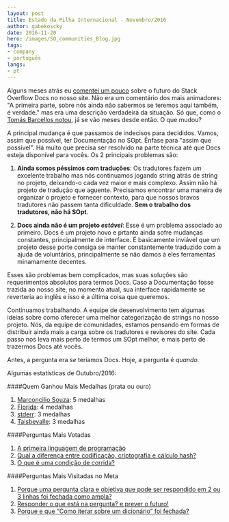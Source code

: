 ```yaml
---
layout: post
title: Estado da Pilha Internacional - Novembro/2016
author: gabekoscky
date: 2016-11-20
hero: /images/SO_communities_Blog.jpg
tags:
- company
- português
langs:
- pt
---
```


Alguns meses atrás eu [comentei um pouco](http://meta.pt.stackoverflow.com/a/5185) sobre o futuro do Stack Overflow Docs no nosso site. Não era um comentário dos mais animadores: "A primeira parte, sobre nós ainda não sabermos se teremos aqui também, é verdade." mas era uma descrição verdadeira da situação. Só que, como o [Tomás Barcellos notou](http://meta.pt.stackoverflow.com/questions/5182#comment20623_5185), já se vão meses desde então. O que mudou?

A principal mudança é que passamos de indecisos para decididos. Vamos, assim que possível, ter Documentação no SOpt. Ênfase para "assim que possível". Há muito que precisa ser resolvido na parte técnica até que Docs esteja disponível para vocês. Os 2 principais problemas são:

1. **Ainda somos péssimos com traduções**: Os tradutores fazem um excelente trabalho mas nós continuamos jogando string atrás de string no projeto, deixando-o cada vez maior e mais complexo. Assim não há projeto de tradução que aguente. Precisamos encontrar uma maneira de organizar o projeto e fornecer contexto, para que nossos bravos tradutores não passem tanta dificuldade. **Sem o trabalho dos tradutores, não há SOpt**.

2. **Docs ainda não é um projeto _estável_**: Esse é um problema associado ao primeiro. Docs é um projeto novo e prtanto ainda sofre mudanças constantes, principalmente de interface. É basicamente inviável que um projeto desse porte consiga se manter constantemente traduzido com a ajuda de voluntários, principalmente se não damos à eles ferramentas minamamente decentes.

Esses são problemas bem complicados, mas suas soluções são requerimentos absolutos para termos Docs. Caso a Documentação fosse trazida ao nosso site, no momento atual, sua interface rapidamente se reverteria ao inglês e isso é a última coisa que queremos.

Continuamos trabalhando. A equipe de desenvolvimento tem algumas ideias sobre como oferecer uma melhor categorização de strings no nosso projeto. Nós, da equipe de comunidades, estamos pensando em formas de distribuir ainda mais a carga sobre os tradutores e revisores do site. Cada passo nos leva mais perto de termos um SOpt melhor, e mais perto de trazermos Docs até vocês.

Antes, a pergunta era _se_ teríamos Docs. Hoje, a pergunta é _quando_.

Algumas estatísticas de Outubro/2016:

####Quem Ganhou Mais Medalhas (prata ou ouro)
 1. [Marconcilio Souza](http://pt.stackoverflow.com/users/43340): 5 medalhas
 2. [Florida](http://pt.stackoverflow.com/users/8984): 4 medalhas
 3. [stderr](http://pt.stackoverflow.com/users/6454): 3 medalhas
 4. [Taisbevalle](http://pt.stackoverflow.com/users/51124): 3 medalhas

####Perguntas Mais Votadas
1. [A primeira linguagem de programação](http://pt.stackoverflow.com/questions/156521)
2. [Qual a diferença entre codificação, criptografia e cálculo hash?](http://pt.stackoverflow.com/questions/162369)
3. [O que é uma condição de corrida?](http://pt.stackoverflow.com/questions/159342)

####Perguntas Mais Visitadas no Meta
1. [Porque uma pergunta clara e objetiva que pode ser respondido em 2 ou 3 linhas foi fechada como ampla?](http://meta.pt.stackoverflow.com/questions/5373)
2. [Responder o que está na pergunta? e prever o futuro!](http://meta.pt.stackoverflow.com/questions/5379)
3. [Porque e que “Como iterar sobre um dicionário” foi fechada?](http://meta.pt.stackoverflow.com/questions/5399)
